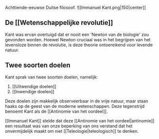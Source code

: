Achttiende-eeuwse Duitse filosoof.
![[Immanuel Kant.png|150|center]]

## De [[Wetenschappelijke revolutie]] 
Kant was ervan overtuigd dat er nooit een 'Newton van de biologie' zou gevonden worden. Hoewel Newton cruciaal was in het begrijpen van het levensloze binnen de revolutie, is deze theorie ontoereikend voor levende natuur.

## Twee soorten doelen
Kant sprak van twee soorten doelen, namelijk:
1. [[Uitwendige doelen]]
2. [[Inwendige doelen]]

Deze doelen zijn makkelijk observeerbaar in de vrije natuur, maar staan haaks op de geest van de moderne wetenschappen. Deze tegenstrijd benoemt Kant als de [[Antinomie van het oordeel]].

[[Immanuel Kant]] stelde dat deze [[Antinomie van het oordeel|antinomie]] een resultaat was van onze beperking van ons verstand dat het onvermijdelijk maakt om niet [[Teleologie|teleologisch]] te denken. 